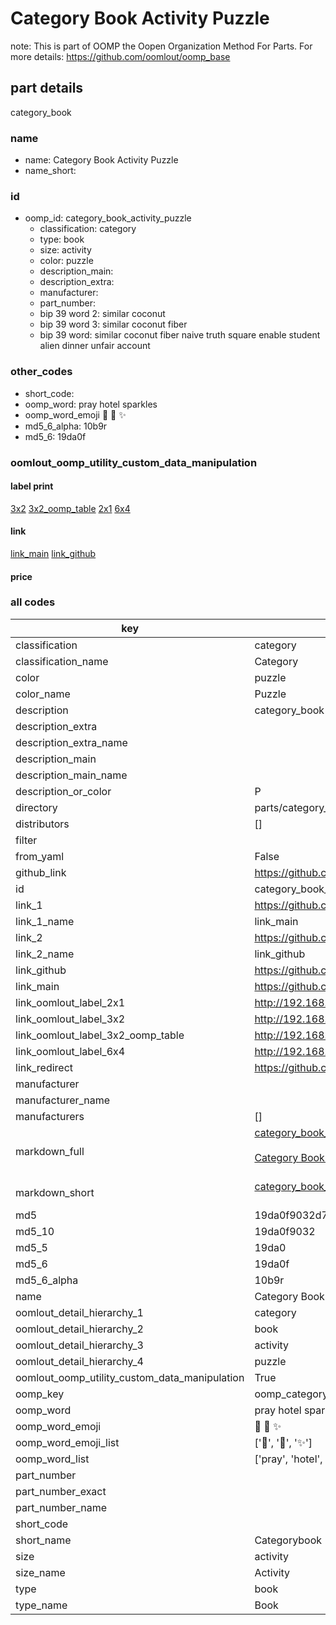 # Category Book Activity Puzzle  

note: This is part of OOMP the Oopen Organization Method For Parts. For more details: https://github.com/oomlout/oomp_base

##  part details
  



category_book



### name
* name: Category Book Activity Puzzle
* name_short: 
### id
* oomp_id: category_book_activity_puzzle
  * classification: category
  * type: book
  * size: activity
  * color: puzzle
  * description_main: 
  * description_extra: 
  * manufacturer: 
  * part_number: 
  * bip 39 word 2: similar coconut
  * bip 39 word 3: similar coconut fiber
  * bip 39 word: similar coconut fiber naive truth square enable student alien dinner unfair account

### other_codes
* short_code: 
* oomp_word: pray hotel sparkles
* oomp_word_emoji :pray: :hotel: :sparkles:
* md5_6_alpha: 10b9r
* md5_6: 19da0f






### oomlout_oomp_utility_custom_data_manipulation
#### label print
[3x2](http://192.168.1.245:1112/?label=oomp%2010b9r)
[3x2_oomp_table](http://192.168.1.108:1112/?label=oomp%2010b9r)
[2x1](http://192.168.1.242:1112/?label=oomp%2010b9r)
[6x4](http://192.168.1.55:1112/?label=oomp%2010b9r)    

#### link

[link_main](https://github.com/oomlout/oomlout_oomp_version_1_messy/tree/main/parts/category_book_activity_puzzle) [link_github](https://github.com/oomlout/oomlout_oomp_version_1_messy/tree/main/parts/category_book_activity_puzzle)                             

#### price







### all codes 
| key | value |  
| --- | --- |  
| classification | category |  
| classification_name | Category |  
| color | puzzle |  
| color_name | Puzzle |  
| description | category_book |  
| description_extra |  |  
| description_extra_name |  |  
| description_main |  |  
| description_main_name |  |  
| description_or_color | P  |  
| directory | parts/category_book_activity_puzzle |  
| distributors | [] |  
| filter |  |  
| from_yaml | False |  
| github_link | https://github.com/oomlout/oomlout_oomp_part_src/tree/main/parts/category_book_activity_puzzle |  
| id | category_book_activity_puzzle |  
| link_1 | https://github.com/oomlout/oomlout_oomp_version_1_messy/tree/main/parts/category_book_activity_puzzle |  
| link_1_name | link_main |  
| link_2 | https://github.com/oomlout/oomlout_oomp_version_1_messy/tree/main/parts/category_book_activity_puzzle |  
| link_2_name | link_github |  
| link_github | https://github.com/oomlout/oomlout_oomp_version_1_messy/tree/main/parts/category_book_activity_puzzle |  
| link_main | https://github.com/oomlout/oomlout_oomp_version_1_messy/tree/main/parts/category_book_activity_puzzle |  
| link_oomlout_label_2x1 | http://192.168.1.242:1112/?label=oomp%2010b9r |  
| link_oomlout_label_3x2 | http://192.168.1.245:1112/?label=oomp%2010b9r |  
| link_oomlout_label_3x2_oomp_table | http://192.168.1.108:1112/?label=oomp%2010b9r |  
| link_oomlout_label_6x4 | http://192.168.1.55:1112/?label=oomp%2010b9r |  
| link_redirect | https://github.com/oomlout/oomlout_oomp_version_1_messy/tree/main/parts/category_book_activity_puzzle |  
| manufacturer |  |  
| manufacturer_name |  |  
| manufacturers | [] |  
| markdown_full | [category_book_activity_puzzle](none)<br>[](none)<br>[Category Book Activity Puzzle](none)<br><br> |  
| markdown_short | [category_book_activity_puzzle](none)<br><br> |  
| md5 | 19da0f9032d7692b4df4e92aab4b3e47 |  
| md5_10 | 19da0f9032 |  
| md5_5 | 19da0 |  
| md5_6 | 19da0f |  
| md5_6_alpha | 10b9r |  
| name | Category Book Activity Puzzle |  
| oomlout_detail_hierarchy_1 | category |  
| oomlout_detail_hierarchy_2 | book |  
| oomlout_detail_hierarchy_3 | activity |  
| oomlout_detail_hierarchy_4 | puzzle |  
| oomlout_oomp_utility_custom_data_manipulation | True |  
| oomp_key | oomp_category_book_activity_puzzle |  
| oomp_word | pray hotel sparkles |  
| oomp_word_emoji | :pray: :hotel: :sparkles: |  
| oomp_word_emoji_list | [':pray:', ':hotel:', ':sparkles:'] |  
| oomp_word_list | ['pray', 'hotel', 'sparkles'] |  
| part_number |  |  
| part_number_exact |  |  
| part_number_name |  |  
| short_code |  |  
| short_name | Categorybook |  
| size | activity |  
| size_name | Activity |  
| type | book |  
| type_name | Book |  
